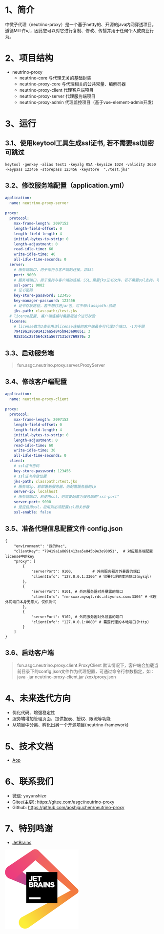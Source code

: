 # 1、简介
中微子代理（neutrino-proxy）是一个基于netty的、开源的java内网穿透项目。遵循MIT许可，因此您可以对它进行复制、修改、传播并用于任何个人或商业行为。

# 2、项目结构
- neutrino-proxy 
    - neutrino-core     与代理无关的基础封装
    - neutrino-proxy-core       与代理相关的公共常量、编解码器
    - neutrino-proxy-client     代理客户端项目
    - neutrino-proxy-server     代理服务端项目
    - neutrino-proxy-admin      代理监控项目（基于vue-element-admin开发）

# 3、运行
## 3.1、使用keytool工具生成ssl证书, 若不需要ssl加密可跳过
```shell
keytool -genkey -alias test1 -keyalg RSA -keysize 1024 -validity 3650 -keypass 123456 -storepass 123456 -keystore  "./test.jks"
```

## 3.2、修改服务端配置（application.yml）
```yml
application:
  name: neutrino-proxy-server

proxy:
  protocol:
    max-frame-length: 2097152
    length-field-offset: 0
    length-field-length: 4
    initial-bytes-to-strip: 0
    length-adjustment: 0
    read-idle-time: 60
    write-idle-time: 40
    all-idle-time-seconds: 0
  server:
    # 服务端端口，用于保持与客户端的连接，非SSL
    port: 9000    
    # 服务端端口，用于保持与客户端的连接，SSL,需要jks证书文件，若不需要ssl支持，可不配置
    ssl-port: 9002
    # 证书密码
    key-store-password: 123456
    key-manager-password: 123456
    # 证书存放路径，若不想打进jar包，可不带classpath:前缀
    jks-path: classpath:/test.jks
  # license配置, 客户端连接时需要用这个进行校验
  license:
    # license数为3表示用该license连接的客户端最多可代理3个端口，-1为不限
    79419a1a8691413aa5e845b9e3e90051: 3
    9352b1c25f564c81a5677131d7769876: 2
```

## 3.3、启动服务端
> fun.asgc.neutrino.proxy.server.ProxyServer

## 3.4、修改客户端配置
```yml
application:
  name: neutrino-proxy-client

proxy:
  protocol:
    max-frame-length: 2097152
    length-field-offset: 0
    length-field-length: 4
    initial-bytes-to-strip: 0
    length-adjustment: 0
    read-idle-time: 60
    write-idle-time: 30
    all-idle-time-seconds: 0
  client:
    # ssl证书密码
    key-store-password: 123456
    # ssl证书存放位置
    jks-path: classpath:/test.jks
    # 服务端ip，若部署到服务器，则配置服务器的ip
    server-ip: localhost
    # 服务端端口，若使用ssl，则需要配置为服务端的"ssl-port"
    server-port: 9000
    # 是否启用ssl，启用则必须配置ssl相关参数
    ssl-enable: false
```

## 3.5、准备代理信息配置文件 config.json
```
{
    "environment": "我的Mac",
    "clientKey": "79419a1a8691413aa5e845b9e3e90051",  # 对应服务端配置license中的key
    "proxy": [
        {
            "serverPort": 9100,         # 外网服务器对外暴露的端口
            "clientInfo": "127.0.0.1:3306" # 需要代理的本地端口(mysql)
        },
        {
            "serverPort": 9101, # 外网服务器对外暴露的端口
            "clientInfo": "rm-xxxx.mysql.rds.aliyuncs.com:3306" # 代理外网端口本身无意义，仅供测试
        },
        {
            "serverPort": 9102, # 外网服务器对外暴露的端口
            "clientInfo": "127.0.0.1:8080" # 需要代理的本地端口(http)
        }
    ]
}
```

## 3.6、启动客户端
> fun.asgc.neutrino.proxy.client.ProxyClient
默认情况下，客户端会加载当前目录下的config.json文件作为代理配置，可通过命令行参数指定，如：java -jar neutrino-proxy-client.jar /xxx/proxy.json

# 4、未来迭代方向
- 优化代码、增强稳定性
- 服务端增加管理页面，提供报表、授权、限流等功能
- 从项目中分离、孵化出另一个开源项目(neutrino-framework)

# 5、技术文档
- [Aop](./docs/Aop.MD)

# 6、联系我们
- 微信: yuyunshize
- Gitee(主更): https://gitee.com/asgc/neutrino-proxy
- Github: https://github.com/aoshiguchen/neutrino-proxy

# 7、特别鸣谢
* [JetBrains](https://www.jetbrains.com?from=neutrino-proxy)

![JenBrains logo](assets/jetbrains.svg)